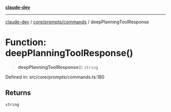 [**claude-dev**](../../../../README.md)

***

[claude-dev](../../../../README.md) / [core/prompts/commands](../README.md) / deepPlanningToolResponse

# Function: deepPlanningToolResponse()

> **deepPlanningToolResponse**(): `string`

Defined in: src/core/prompts/commands.ts:180

## Returns

`string`
